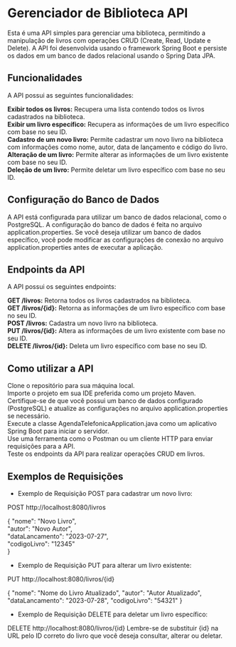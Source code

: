 # Gerenciador de Biblioteca API

Esta é uma API simples para gerenciar uma biblioteca, permitindo a manipulação de livros com operações CRUD (Create, Read, Update e Delete). A API foi desenvolvida usando o framework Spring Boot e persiste os dados em um banco de dados relacional usando o Spring Data JPA.

## Funcionalidades
A API possui as seguintes funcionalidades:

__Exibir todos os livros:__ Recupera uma lista contendo todos os livros cadastrados na biblioteca.<br>
__Exibir um livro específico:__ Recupera as informações de um livro específico com base no seu ID.<br>
__Cadastro de um novo livro:__ Permite cadastrar um novo livro na biblioteca com informações como nome, autor, data de lançamento e código do livro.<br>
__Alteração de um livro:__ Permite alterar as informações de um livro existente com base no seu ID.<br>
__Deleção de um livro:__ Permite deletar um livro específico com base no seu ID.<br>

## Configuração do Banco de Dados
A API está configurada para utilizar um banco de dados relacional, como o PostgreSQL. A configuração do banco de dados é feita no arquivo application.properties.
Se você deseja utilizar um banco de dados específico, você pode modificar as configurações de conexão no arquivo application.properties antes de executar a aplicação.

## Endpoints da API
A API possui os seguintes endpoints:

__GET /livros:__ Retorna todos os livros cadastrados na biblioteca.<br>
__GET /livros/{id}:__ Retorna as informações de um livro específico com base no seu ID.<br>
__POST /livros:__ Cadastra um novo livro na biblioteca.<br>
__PUT /livros/{id}:__ Altera as informações de um livro existente com base no seu ID.<br>
__DELETE /livros/{id}:__ Deleta um livro específico com base no seu ID.<br>

## Como utilizar a API
Clone o repositório para sua máquina local.<br>
Importe o projeto em sua IDE preferida como um projeto Maven.<br>
Certifique-se de que você possui um banco de dados configurado (PostgreSQL) e atualize as configurações no arquivo application.properties se necessário.<br>
Execute a classe AgendaTelefonicaApplication.java como um aplicativo Spring Boot para iniciar o servidor.<br>
Use uma ferramenta como o Postman ou um cliente HTTP para enviar requisições para a API.<br>
Teste os endpoints da API para realizar operações CRUD em livros.<br>

## Exemplos de Requisições
- Exemplo de Requisição POST para cadastrar um novo livro:

POST http://localhost:8080/livros

{
    "nome": "Novo Livro",<br>
    "autor": "Novo Autor",<br>
    "dataLancamento": "2023-07-27",<br>
    "codigoLivro": "12345"<br>
}

- Exemplo de Requisição PUT para alterar um livro existente:

PUT http://localhost:8080/livros/{id}

{
    "nome": "Nome do Livro Atualizado",
    "autor": "Autor Atualizado",
    "dataLancamento": "2023-07-28",
    "codigoLivro": "54321"
}

- Exemplo de Requisição DELETE para deletar um livro específico:

DELETE http://localhost:8080/livros/{id}
Lembre-se de substituir {id} na URL pelo ID correto do livro que você deseja consultar, alterar ou deletar.
